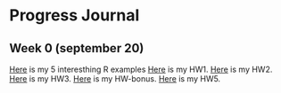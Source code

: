 # Progress Journal

## Week 0 (september 20)

[Here](files/aliismailduman_homework_0.html) is my 5 interesthing R examples
[Here](hw1.html) is my HW1.
[Here](files/hw2.html) is my HW2.
[Here](files/hw3.html) is my HW3.
[Here](files/hwbonus.html) is my HW-bonus.
[Here](files/hw5.html) is my HW5.